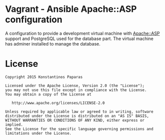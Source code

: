 Vagrant - Ansible Apache::ASP configuration
=======

A configuration to provide a development virtual machine with [Apache::ASP](http://www.apache-asp.org/) support and PostgreSQL used for the database part.
The virtual machine has adminer installed to manage the database.

License
=======

    Copyright 2015 Konstantinos Paparas

    Licensed under the Apache License, Version 2.0 (the "License");
    you may not use this file except in compliance with the License.
    You may obtain a copy of the License at

       http://www.apache.org/licenses/LICENSE-2.0

    Unless required by applicable law or agreed to in writing, software
    distributed under the License is distributed on an "AS IS" BASIS,
    WITHOUT WARRANTIES OR CONDITIONS OF ANY KIND, either express or implied.
    See the License for the specific language governing permissions and
    limitations under the License.
